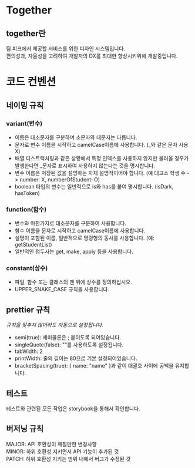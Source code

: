 # Together

## together란

팀 피크에서 제공할 서비스를 위한 디자인 시스템입니다.  
편의성과, 자율성을 고려하여 개발자의 DX를 최대한 향상시키위해 개발중입니다.

# 코드 컨벤션

## 네이밍 규칙

### variant(변수)

- 이름은 대소문자를 구분하며 소문자와 대문자는 다릅니다.
- 문자로 변수 이름을 시작하고 camelCase이름에 사용합니다. (\_와 같은 문자 사용 X)
- 배열 디스트럭처링과 같은 상황에서 특정 인덱스를 사용하지 않지만 불러올 경우가 발생한다면 \_문자로 표시하여 사용하지 않는다는 것을 명시합니다.
- 변수 이름은 저장된 값을 설명하는 자체 설명적이어야 합니다. (예 대고소 학생 수 -> number: X, numberOfStudent: O)
- boolean 타입의 변수는 일반적으로 is와 has를 붙여 명시합니다. (isDark, hasToken)

### function(함수)

- 변수와 마찬가지로 대소문자를 구분하여 사용합니다.
- 함수 이름을 문자로 시작하고 camelCase이름에 사용합니다.
- 설명이 포함된 이름, 일반적으로 명령형의 동사를 사용합니다. (예: getStudentList)
- 일반적인 접두사는 get, make, apply 등을 사용합니다.

### constant(상수)

- 파일, 함수 또는 클래스의 맨 위에 상수를 정의하십시오.
- UPPER_SNAKE_CASE 규칙을 사용합니다.

## prettier 규칙

_규칙을 맞추지 않더라도 자동으로 설정됩니다._

- semi(true): 세미콜론은 ; 붙이도록 되어있습니다.
- singleQuote(false): ""를 사용하도록 설정됩니다.
- tabWidth: 2
- printWidth: 줄의 길이는 80으로 기본 설정되어있습니다.
- bracketSpacing(true): { name: "name" }과 같이 대괄호 사이에 공백을 유지합니다.

## 테스트

테스트와 관련된 모든 작업은 storybook을 통해서 확인합니다.

## 버저닝 규칙

MAJOR: API 호환성이 깨질만한 변경사항  
MINOR: 하위 호환성 지키면서 API 기능이 추가된 것  
PATCH: 하위 호환성 지키는 범위 내에서 버그가 수정된 것
